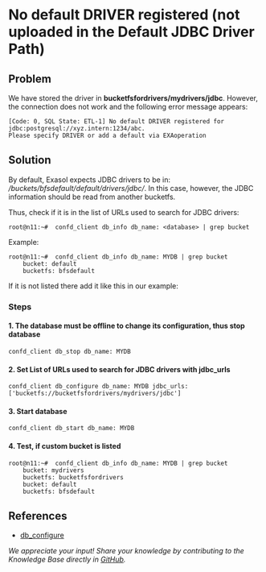 # No default DRIVER registered (not uploaded in the Default JDBC Driver Path)

## Problem

We have stored the driver in **bucketfsfordrivers/mydrivers/jdbc**. However, the connection does not work and the following error message appears:

```text
[Code: 0, SQL State: ETL-1] No default DRIVER registered for jdbc:postgresql://xyz.intern:1234/abc.
Please specify DRIVER or add a default via EXAoperation
```

## Solution

By default, Exasol expects JDBC drivers to be in: */buckets/bfsdefault/default/drivers/jdbc/*. In this case, however, the JDBC information should be read from another bucketfs.

Thus, check if it is in the list of URLs used to search for JDBC drivers:

```text
root@n11:~#  confd_client db_info db_name: <database> | grep bucket
```

Example:

```text
root@n11:~#  confd_client db_info db_name: MYDB | grep bucket
    bucket: default
    bucketfs: bfsdefault
```

If it is not listed there add it like this in our example:

### Steps

#### 1. The database must be offline to change its configuration, thus stop database

```text
confd_client db_stop db_name: MYDB
```

#### 2. Set List of URLs used to search for JDBC drivers with jdbc_urls

```text
confd_client db_configure db_name: MYDB jdbc_urls: ['bucketfs://bucketfsfordrivers/mydrivers/jdbc']
```

#### 3. Start database

```text
confd_client db_start db_name: MYDB
```

#### 4. Test, if custom bucket is listed

```text
root@n11:~#  confd_client db_info db_name: MYDB | grep bucket
    bucket: mydrivers
    bucketfs: bucketfsfordrivers
    bucket: default
    bucketfs: bfsdefault
```

## References

* [db_configure](https://docs.exasol.com/db/latest/confd/jobs/db_configure.htm)

*We appreciate your input! Share your knowledge by contributing to the Knowledge Base directly in [GitHub](https://github.com/exasol/public-knowledgebase).*
